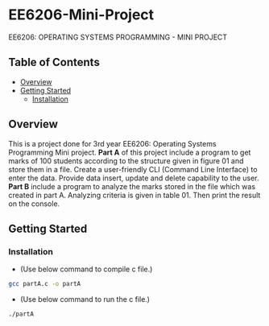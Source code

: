 # EE6206-Mini-Project
EE6206: OPERATING SYSTEMS PROGRAMMING - MINI PROJECT

<!-- TABLE OF CONTENTS -->
## Table of Contents

* [Overview](#Overview)
* [Getting Started](#getting-started)
  * [Installation](#installation)



## Overview

This is a project done for 3rd year EE6206: Operating Systems Programming Mini project.  **Part A** of this project include a program to get marks of 100 students according to the structure given in figure 01 and store them in a file. Create a user-friendly CLI (Command Line Interface) to enter the data. Provide data insert, update and delete capability to the user. **Part B** include a program to analyze the marks stored in the file which was created in part A. Analyzing criteria is given in table 01. Then print the result on the console.



## Getting Started

### Installation

- (Use below command to compile c file.)
```bash
gcc partA.c -o partA
```

- (Use below command to run the c file.)
```bash
./partA
```

